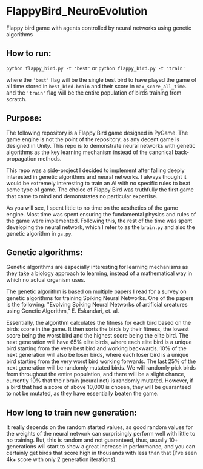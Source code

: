 # FlappyBird_NeuroEvolution
Flappy bird game with agents controlled by neural networks using genetic algorithms

## How to run:
`python flappy_bird.py -t 'best'` or
`python flappy_bird.py -t 'train'`

where the `'best'` flag will be the single best bird to have played the game of
all time stored in `best_bird.brain` and their score in `max_score_all_time`.
and the `'train'` flag will be the entire population of birds training from
scratch.

## Purpose:

The following repository is a Flappy Bird game designed in PyGame. The game
engine is not the point of the repository, as any decent game is designed in
Unity. This repo is to demonstrate neural networks with genetic algorithms
as the key learning mechanism instead of the canonical back-propagation methods.

This repo was a side-project I decided to implement after falling deeply
interested in genetic algorithms and neural networks. I always thought it
would be extremely interesting to train an AI with no specific rules to beat
some type of game. The choice of Flappy Bird was truthfully the first game
that came to mind and demonstrates no particular expertise.

As you will see, I spent little to no time on the aesthetics of the game engine.
Most time was spent ensuring the fundamental physics and rules of the game were
implemented. Following this, the rest of the time was spent developing the
neural network, which I refer to as the `brain.py` and also the genetic algorithm
in `ga.py`.

## Genetic algorithms:

Genetic algorithms are especially interesting for learning mechanisms as they
take a biology approach to learning, instead of a mathematical way in which
no actual organism uses.

The genetic algorithm is based on multiple papers I read for a survey on genetic
algorithms for training Spiking Neural Networks. One of the papers is the following:
"Evolving Spiking Neural Networks of artificial creatures using Genetic Algorithm,"
E. Eskandari, et. al.

Essentially, the algorithm calculates the fitness for each bird based on the birds
score in the game. It then sorts the birds by their fitness, the lowest score
being the worst bird and the highest score being the elite bird. The next generation
will have 65% elite birds, where each elite bird is a unique bird starting from
the very best bird and working backwards. 10% of the next generation will also
be loser birds, where each loser bird is a unique bird starting from the very
worst bird working forwards. The last 25% of the next generation will be randomly
mutated birds. We will randomly pick birds from throughout the entire population,
and there will be a slight chance, currently 10% that their brain (neural net)
is randomly mutated. However, if a bird that had a score of above 10,000 is chosen,
they will be guaranteed to not be mutated, as they have essentially beaten the game.

## How long to train new generation:

It really depends on the random started values, as good random values for the
weights of the neural network can surprisingly perform well with little to no
training. But, this is random and not guaranteed, thus, usually 10+ generations
will start to show a great increase in performance, and you can certainly get
birds that score high in thousands with less than that (I've seen 4k+ score with
only 2 generation iterations).
